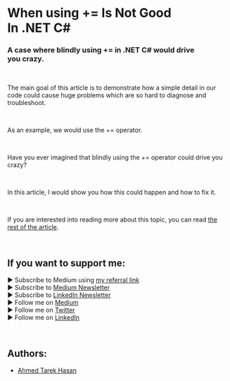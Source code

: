 <link rel="canonical" href="https://levelup.gitconnected.com/when-using-is-not-good-in-net-c-d4e6bfd5c644?sk=27bf9601792ef7b4447fd860eb194441" />

# When using += Is Not Good In .NET C#
### A case where blindly using += in .NET C# would drive you crazy.

<p align="center">
  <!--<img src="https://miro.medium.com/v2/resize:fit:1400/format:webp/1*v5MgAVZJtSyCOTnkwvQyKA.png">-->
</p>

<br/>

<p>
The main goal of this article is to demonstrate how a simple detail in our code could cause huge problems which are so hard to diagnose and troubleshoot.
</p>

<br/>

<p>
As an example, we would use the += operator.
</p>

<br/>

<p>
Have you ever imagined that blindly using the += operator could drive you crazy?
</p>

<br/>

<p>
In this article, I would show you how this could happen and how to fix it.
</p>

<br/>

If you are interested into reading more about this topic, you can read [the rest of the article][Article]. 

<br/>

## If you want to support me:
▶ Subscribe to Medium using [my referral link][Membership]<br/>
▶ Subscribe to [Medium Newsletter][Subscribe]<br/>
▶ Subscribe to [LinkedIn Newsletter][Newsletter]<br/>
▶ Follow me on [Medium][Blog]<br/>
▶ Follow me on [Twitter][Twitter]<br/>
▶ Follow me on [LinkedIn][LinkedIn]

<br/>

## Authors:
* [Ahmed Tarek Hasan]


[Ahmed Tarek Hasan]: https://medium.com/@eng_ahmed.tarek
[Blog]: https://medium.com/@eng_ahmed.tarek
[Membership]: https://medium.com/@eng_ahmed.tarek/membership
[Subscribe]: https://medium.com/subscribe/@eng_ahmed.tarek
[Twitter]: https://twitter.com/AhmedTarekHasa1
[LinkedIn]: https://www.linkedin.com/in/atarekhasan/
[Friend Links]: https://www.linkedin.com/feed/update/urn:li:activity:6866082670108143616/
[Newsletter]: https://www.linkedin.com/newsletters/development-simply-put-6866647119655247872/
[Article]: https://levelup.gitconnected.com/when-using-is-not-good-in-net-c-d4e6bfd5c644?sk=27bf9601792ef7b4447fd860eb194441
